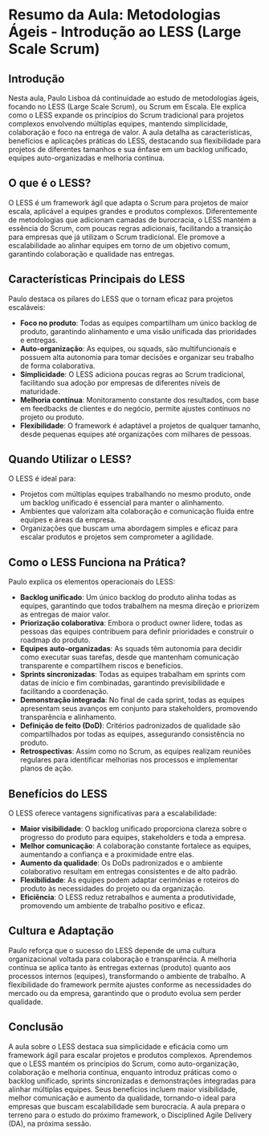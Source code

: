 # Resumo da Aula: Metodologias Ágeis - Introdução ao LESS (Large Scale Scrum)

## Introdução
Nesta aula, Paulo Lisboa dá continuidade ao estudo de metodologias ágeis, focando no LESS (Large Scale Scrum), ou Scrum em Escala. Ele explica como o LESS expande os princípios do Scrum tradicional para projetos complexos envolvendo múltiplas equipes, mantendo simplicidade, colaboração e foco na entrega de valor. A aula detalha as características, benefícios e aplicações práticas do LESS, destacando sua flexibilidade para projetos de diferentes tamanhos e sua ênfase em um backlog unificado, equipes auto-organizadas e melhoria contínua.

## O que é o LESS?
O LESS é um framework ágil que adapta o Scrum para projetos de maior escala, aplicável a equipes grandes e produtos complexos. Diferentemente de metodologias que adicionam camadas de burocracia, o LESS mantém a essência do Scrum, com poucas regras adicionais, facilitando a transição para empresas que já utilizam o Scrum tradicional. Ele promove a escalabilidade ao alinhar equipes em torno de um objetivo comum, garantindo colaboração e qualidade nas entregas.

## Características Principais do LESS
Paulo destaca os pilares do LESS que o tornam eficaz para projetos escaláveis:
- **Foco no produto**: Todas as equipes compartilham um único backlog de produto, garantindo alinhamento e uma visão unificada das prioridades e entregas.
- **Auto-organização**: As equipes, ou squads, são multifuncionais e possuem alta autonomia para tomar decisões e organizar seu trabalho de forma colaborativa.
- **Simplicidade**: O LESS adiciona poucas regras ao Scrum tradicional, facilitando sua adoção por empresas de diferentes níveis de maturidade.
- **Melhoria contínua**: Monitoramento constante dos resultados, com base em feedbacks de clientes e do negócio, permite ajustes contínuos no projeto ou produto.
- **Flexibilidade**: O framework é adaptável a projetos de qualquer tamanho, desde pequenas equipes até organizações com milhares de pessoas.

## Quando Utilizar o LESS?
O LESS é ideal para:
- Projetos com múltiplas equipes trabalhando no mesmo produto, onde um backlog unificado é essencial para manter o alinhamento.
- Ambientes que valorizam alta colaboração e comunicação fluida entre equipes e áreas da empresa.
- Organizações que buscam uma abordagem simples e eficaz para escalar produtos e projetos sem comprometer a agilidade.

## Como o LESS Funciona na Prática?
Paulo explica os elementos operacionais do LESS:
- **Backlog unificado**: Um único backlog do produto alinha todas as equipes, garantindo que todos trabalhem na mesma direção e priorizem as entregas de maior valor.
- **Priorização colaborativa**: Embora o product owner lidere, todas as pessoas das equipes contribuem para definir prioridades e construir o roadmap do produto.
- **Equipes auto-organizadas**: As squads têm autonomia para decidir como executar suas tarefas, desde que mantenham comunicação transparente e compartilhem riscos e benefícios.
- **Sprints sincronizadas**: Todas as equipes trabalham em sprints com datas de início e fim combinadas, garantindo previsibilidade e facilitando a coordenação.
- **Demonstração integrada**: No final de cada sprint, todas as equipes apresentam seus avanços em conjunto para stakeholders, promovendo transparência e alinhamento.
- **Definição de feito (DoD)**: Critérios padronizados de qualidade são compartilhados por todas as equipes, assegurando consistência no produto.
- **Retrospectivas**: Assim como no Scrum, as equipes realizam reuniões regulares para identificar melhorias nos processos e implementar planos de ação.

## Benefícios do LESS
O LESS oferece vantagens significativas para a escalabilidade:
- **Maior visibilidade**: O backlog unificado proporciona clareza sobre o progresso do produto para equipes, stakeholders e toda a empresa.
- **Melhor comunicação**: A colaboração constante fortalece as equipes, aumentando a confiança e a proximidade entre elas.
- **Aumento da qualidade**: Os DoDs padronizados e o ambiente colaborativo resultam em entregas consistentes e de alto padrão.
- **Flexibilidade**: As equipes podem adaptar cerimônias e roteiros do produto às necessidades do projeto ou da organização.
- **Eficiência**: O LESS reduz retrabalhos e aumenta a produtividade, promovendo um ambiente de trabalho positivo e eficaz.

## Cultura e Adaptação
Paulo reforça que o sucesso do LESS depende de uma cultura organizacional voltada para colaboração e transparência. A melhoria contínua se aplica tanto às entregas externas (produto) quanto aos processos internos (equipes), transformando o ambiente de trabalho. A flexibilidade do framework permite ajustes conforme as necessidades do mercado ou da empresa, garantindo que o produto evolua sem perder qualidade.

## Conclusão
A aula sobre o LESS destaca sua simplicidade e eficácia como um framework ágil para escalar projetos e produtos complexos. Aprendemos que o LESS mantém os princípios do Scrum, como auto-organização, colaboração e melhoria contínua, enquanto introduz práticas como o backlog unificado, sprints sincronizadas e demonstrações integradas para alinhar múltiplas equipes. Seus benefícios incluem maior visibilidade, melhor comunicação e aumento da qualidade, tornando-o ideal para empresas que buscam escalabilidade sem burocracia. A aula prepara o terreno para o estudo do próximo framework, o Disciplined Agile Delivery (DA), na próxima sessão.